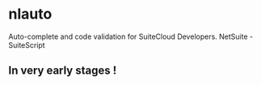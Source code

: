 # nlauto
Auto-complete and code validation for SuiteCloud Developers. NetSuite - SuiteScript

## In very early stages !
